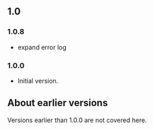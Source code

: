 ## 1.0

### 1.0.8

- expand error log

### 1.0.0

- Initial version.

## About earlier versions

Versions earlier than 1.0.0 are not covered here.
